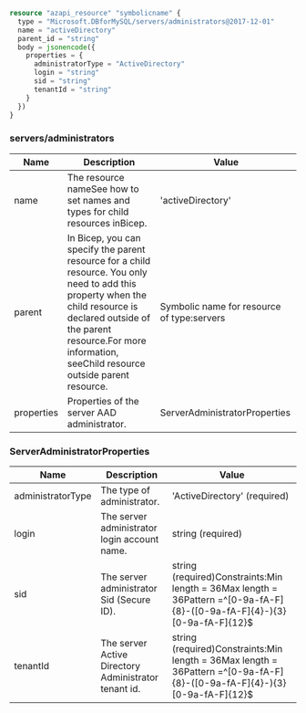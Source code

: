 ```terraform
resource "azapi_resource" "symbolicname" {
  type = "Microsoft.DBforMySQL/servers/administrators@2017-12-01"
  name = "activeDirectory"
  parent_id = "string"
  body = jsonencode({
    properties = {
      administratorType = "ActiveDirectory"
      login = "string"
      sid = "string"
      tenantId = "string"
    }
  })
}

```

### servers/administrators

| Name | Description | Value |
|-|-|-|
| name | The resource nameSee how to set names and types for child resources inBicep. | 'activeDirectory' |
| parent | In Bicep, you can specify the parent resource for a child resource. You only need to add this property when the child resource is declared outside of the parent resource.For more information, seeChild resource outside parent resource. | Symbolic name for resource of type:servers |
| properties | Properties of the server AAD administrator. | ServerAdministratorProperties |


### ServerAdministratorProperties

| Name | Description | Value |
|-|-|-|
| administratorType | The type of administrator. | 'ActiveDirectory' (required) |
| login | The server administrator login account name. | string (required) |
| sid | The server administrator Sid (Secure ID). | string (required)Constraints:Min length = 36Max length = 36Pattern =^[0-9a-fA-F]{8}-([0-9a-fA-F]{4}-){3}[0-9a-fA-F]{12}$ |
| tenantId | The server Active Directory Administrator tenant id. | string (required)Constraints:Min length = 36Max length = 36Pattern =^[0-9a-fA-F]{8}-([0-9a-fA-F]{4}-){3}[0-9a-fA-F]{12}$ |



